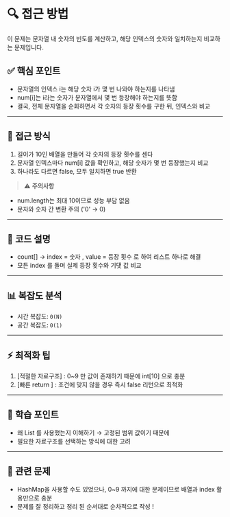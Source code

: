 # 🔍 접근 방법

이 문제는 문자열 내 숫자의 빈도를 계산하고, 해당 인덱스의 숫자와 일치하는지 비교하는 문제입니다.

## ✅ 핵심 포인트

- 문자열의 인덱스 i는 해당 숫자 i가 몇 번 나와야 하는지를 나타냄
- num[i]는 i라는 숫자가 문자열에서 몇 번 등장해야 하는지를 뜻함
- 결국, 전체 문자열을 순회하면서 각 숫자의 등장 횟수를 구한 뒤, 인덱스와 비교

---

## 🚀 접근 방식

1. 길이가 10인 배열을 만들어 각 숫자의 등장 횟수를 센다
2. 문자열 인덱스마다 num[i] 값을 확인하고, 해당 숫자가 몇 번 등장했는지 비교
3. 하나라도 다르면 false, 모두 일치하면 true 반환

> ⚠️ **주의사항**
- num.length는 최대 10이므로 성능 부담 없음
- 문자와 숫자 간 변환 주의 ('0' → 0)

---

## 📝 코드 설명

- count[] → index = 숫자 , value = 등장 횟수 로 하여 리스트 하나로 해결
- 모든 index 를 돌며 실제 등장 횟수와 기댓 값 비교

---

## 📊 복잡도 분석

- 시간 복잡도: `0(N)`
- 공간 복잡도: `0(1)`

---

## ⚡ 최적화 팁

1. [적절한 자료구조] : 0~9 만 값이 존재하기 때문에 int[10] 으로 충분
2. [빠른 return ] : 조건에 맞지 않을 경우 즉시 false 리턴으로 최적화

---

## 🎯 학습 포인트

- 왜 List 를 사용했는지 이해하기 → 고정된 범위 값이기 때문에
- 필요한 자료구조를 선택하는 방식에 대한 고려

---

## 🔗 관련 문제

- HashMap을 사용할 수도 있었으나, 0~9 까지에 대한 문제이므로 배열과 index 활용만으로 충분
- 문제를 잘 정리하고 정리 된 순서대로 순차적으로 작성 !

